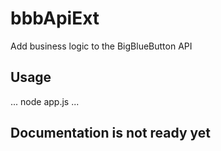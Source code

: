 # bbbApiExt
Add business logic to the BigBlueButton API

## Usage
...
node app.js
...

## Documentation is not ready yet
